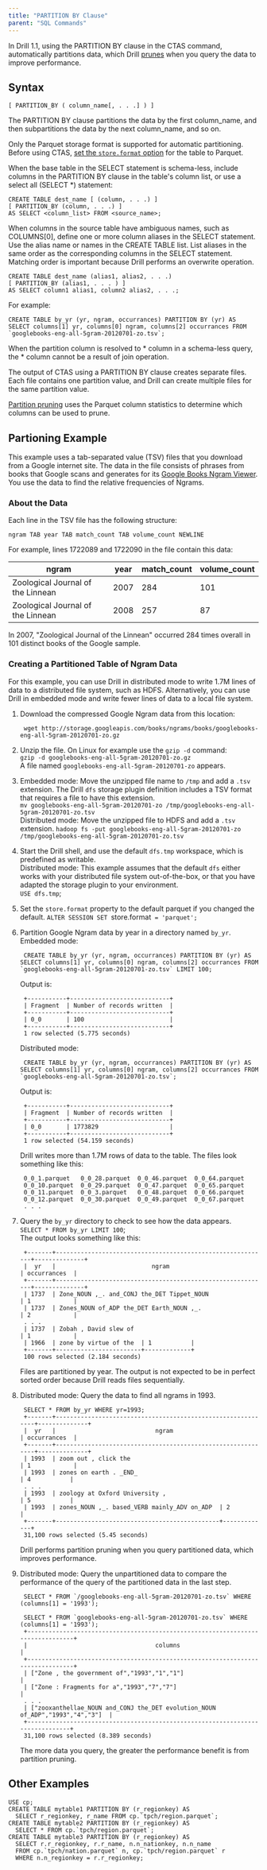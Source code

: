 ```yaml
---
title: "PARTITION BY Clause"
parent: "SQL Commands"
---
```

In Drill 1.1, using the PARTITION BY clause in the CTAS command, automatically partitions data, which Drill [prunes]({{site.baseurl}}/docs/partition-pruning/) when you query the data to improve performance.  

## Syntax

    [ PARTITION_BY ( column_name[, . . .] ) ] 

The PARTITION BY clause partitions the data by the first column_name, and then subpartitions the data by the next column_name, and so on. 

Only the Parquet storage format is supported for automatic partitioning. Before using CTAS, [set the `store.format` option]({{site.baseurl}}/docs/create-table-as-ctas/#setting-the-storage-format) for the table to Parquet.

When the base table in the SELECT statement is schema-less, include columns in the PARTITION BY clause in the table's column list, or use a select all (SELECT *) statement:  

    CREATE TABLE dest_name [ (column, . . .) ]
    [ PARTITION_BY (column, . . .) ] 
    AS SELECT <column_list> FROM <source_name>;

When columns in the source table have ambiguous names, such as COLUMNS[0], define one or more column aliases in the SELECT statement. Use the alias name or names in the CREATE TABLE list. List aliases in the same order as the corresponding columns in the SELECT statement. Matching order is important because Drill performs an overwrite operation.  

    CREATE TABLE dest_name (alias1, alias2, . . .) 
    [ PARTITION_BY (alias1, . . . ) ] 
    AS SELECT column1 alias1, column2 alias2, . . .;

For example:

    CREATE TABLE by_yr (yr, ngram, occurrances) PARTITION BY (yr) AS SELECT columns[1] yr, columns[0] ngram, columns[2] occurrances FROM `googlebooks-eng-all-5gram-20120701-zo.tsv`;

When the partition column is resolved to * column in a schema-less query, the * column cannot be a result of join operation. 

The output of CTAS using a PARTITION BY clause creates separate files. Each file contains one partition value, and Drill can create multiple files for the same partition value.

[Partition pruning]({{site.baseurl}}/docs/partition-pruning/) uses the Parquet column statistics to determine which columns can be used to prune.

## Partioning Example
This example uses a tab-separated value (TSV) files that you download from a
Google internet site. The data in the file consists of phrases from books that
Google scans and generates for its [Google Books Ngram
Viewer](https://storage.googleapis.com/books/ngrams/books/datasetsv2.html). You
use the data to find the relative frequencies of Ngrams.

### About the Data

Each line in the TSV file has the following structure:

`ngram TAB year TAB match_count TAB volume_count NEWLINE`

For example, lines 1722089 and 1722090 in the file contain this data:

| ngram                             | year | match_count | volume_count |
|-----------------------------------|------|-------------|--------------|
| Zoological Journal of the Linnean | 2007 | 284         | 101          |
| Zoological Journal of the Linnean | 2008 | 257         | 87           |
  
In 2007, "Zoological Journal of the Linnean" occurred 284 times overall in 101
distinct books of the Google sample.

### Creating a Partitioned Table of Ngram Data

For this example, you can use Drill in distributed mode to write 1.7M lines of data to a distributed file system, such as HDFS. Alternatively, you can use Drill in embedded mode and write fewer lines of data to a local file system. 

1. Download the compressed Google Ngram data from this location:  
    
        wget http://storage.googleapis.com/books/ngrams/books/googlebooks-eng-all-5gram-20120701-zo.gz  
2. Unzip the file. On Linux for example use the `gzip -d` command:  
   `gzip -d googlebooks-eng-all-5gram-20120701-zo.gz`  
   A file named `googlebooks-eng-all-5gram-20120701-zo` appears.
3. Embedded mode: Move the unzipped file name to `/tmp` and add a `.tsv` extension. The Drill `dfs` storage plugin definition includes a TSV format that requires
a file to have this extension.  
   `mv googlebooks-eng-all-5gram-20120701-zo /tmp/googlebooks-eng-all-5gram-20120701-zo.tsv`  
   Distributed mode: Move the unzipped file to HDFS and add a `.tsv` extension.
   `hadoop fs -put googlebooks-eng-all-5gram-20120701-zo /tmp/googlebooks-eng-all-5gram-20120701-zo.tsv`
4. Start the Drill shell, and use the default `dfs.tmp` workspace, which is predefined as writable.  
   Distributed mode: This example assumes that the default `dfs` either works with your distributed file system out-of-the-box, or that you have adapted the storage plugin to your environment.  
   `USE dfs.tmp`;  
5. Set the `store.format` property to the default parquet if you changed the default.
   `ALTER SESSION SET `store.format` = 'parquet';`  
6. Partition Google Ngram data by year in a directory named `by_yr`.  
   Embedded mode:  

        CREATE TABLE by_yr (yr, ngram, occurrances) PARTITION BY (yr) AS SELECT columns[1] yr, columns[0] ngram, columns[2] occurrances FROM `googlebooks-eng-all-5gram-20120701-zo.tsv` LIMIT 100;
    Output is:  

        +-----------+----------------------------+
        | Fragment  | Number of records written  |
        +-----------+----------------------------+
        | 0_0       | 100                        |
        +-----------+----------------------------+
        1 row selected (5.775 seconds)
    Distributed mode:  

        CREATE TABLE by_yr (yr, ngram, occurrances) PARTITION BY (yr) AS SELECT columns[1] yr, columns[0] ngram, columns[2] occurrances FROM `googlebooks-eng-all-5gram-20120701-zo.tsv`;
    Output is:

        +-----------+----------------------------+
        | Fragment  | Number of records written  |
        +-----------+----------------------------+
        | 0_0       | 1773829                    |
        +-----------+----------------------------+
        1 row selected (54.159 seconds)

    Drill writes more than 1.7M rows of data to the table. The files look something like this:

		0_0_1.parquet	0_0_28.parquet	0_0_46.parquet	0_0_64.parquet
		0_0_10.parquet	0_0_29.parquet	0_0_47.parquet	0_0_65.parquet
		0_0_11.parquet	0_0_3.parquet	0_0_48.parquet	0_0_66.parquet
		0_0_12.parquet	0_0_30.parquet	0_0_49.parquet	0_0_67.parquet
        . . .  
7. Query the `by_yr` directory to check to see how the data appears.  
   `SELECT * FROM by_yr LIMIT 100`;  
   The output looks something like this:

        +-------+------------------------------------------------------------+--------------+
        |  yr   |                           ngram                            | occurrances  |
        +-------+------------------------------------------------------------+--------------+
        | 1737  | Zone_NOUN ,_. and_CONJ the_DET Tippet_NOUN                 | 1            |
        | 1737  | Zones_NOUN of_ADP the_DET Earth_NOUN ,_.                   | 2            |
        . . .
        | 1737  | Zobah , David slew of                                      | 1            |
        | 1966  | zone by virtue of the  | 1           |
        +-------+------------------------+-------------+
        100 rows selected (2.184 seconds)
   Files are partitioned by year. The output is not expected to be in perfect sorted order because Drill reads files sequentially. 
8. Distributed mode: Query the data to find all ngrams in 1993.

        SELECT * FROM by_yr WHERE yr=1993;
        +-------+-------------------------------------------------------------+--------------+
        |  yr   |                            ngram                            | occurrances  |
        +-------+-------------------------------------------------------------+--------------+
        | 1993  | zoom out , click the                                        | 1            |
        | 1993  | zones on earth . _END_                                          | 4           |
        . . .
        | 1993  | zoology at Oxford University ,                                  | 5           |
        | 1993  | zones_NOUN ,_. based_VERB mainly_ADV on_ADP  | 2           |
        +-------+----------------------------------------------+-------------+
        31,100 rows selected (5.45 seconds)

    Drill performs partition pruning when you query partitioned data, which improves performance.
9. Distributed mode: Query the unpartitioned data to compare the performance of the query of the partitioned data in the last step.

        SELECT * FROM `/googlebooks-eng-all-5gram-20120701-zo.tsv` WHERE (columns[1] = '1993');

        SELECT * FROM `googlebooks-eng-all-5gram-20120701-zo.tsv` WHERE (columns[1] = '1993');
        +--------------------------------------------------------------------------------+
        |                                    columns                                     |
        +--------------------------------------------------------------------------------+
        | ["Zone , the government of","1993","1","1"]                                    |
        | ["Zone : Fragments for a","1993","7","7"]                                      |
        . . .
        | ["zooxanthellae_NOUN and_CONJ the_DET evolution_NOUN of_ADP","1993","4","3"]  |
        +-------------------------------------------------------------------------------+
        31,100 rows selected (8.389 seconds)

    The more data you query, the greater the performance benefit is from partition pruning. 

## Other Examples

    USE cp;
	CREATE TABLE mytable1 PARTITION BY (r_regionkey) AS 
	  SELECT r_regionkey, r_name FROM cp.`tpch/region.parquet`;
	CREATE TABLE mytable2 PARTITION BY (r_regionkey) AS 
	  SELECT * FROM cp.`tpch/region.parquet`;
	CREATE TABLE mytable3 PARTITION BY (r_regionkey) AS
	  SELECT r.r_regionkey, r.r_name, n.n_nationkey, n.n_name 
	  FROM cp.`tpch/nation.parquet` n, cp.`tpch/region.parquet` r
	  WHERE n.n_regionkey = r.r_regionkey;



